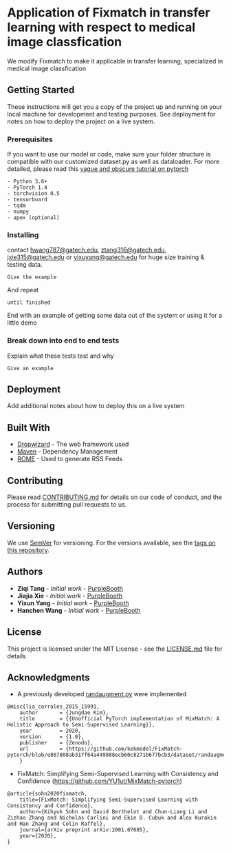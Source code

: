 # Application of Fixmatch in transfer learning with respect to medical image classfication

We modify Fixmatch to make it applicable in transfer learning, specialized in medical image classfication
## Getting Started

These instructions will get you a copy of the project up and running on your local machine for development and testing purposes. See deployment for notes on how to deploy the project on a live system.

### Prerequisites

If you want to use our model or code, make sure your folder structure is compatible with our customized dataset.py as well as dataloader. For more detailed, please read this
[vague and obscure tutorial on pytorch](https://pytorch.org/tutorials/beginner/data_loading_tutorial.html)


```
- Python 3.6+
- PyTorch 1.4
- torchvision 0.5
- tensorboard
- tqdm
- numpy
- apex (optional)
```

### Installing

contact hwang787@gatech.edu, ztang316@gatech.edu, jxie315@gatech.edu or yixuyang@gatech.edu for huge size training & testing data.

```
Give the example
```

And repeat

```
until finished
```

End with an example of getting some data out of the system or using it for a little demo


### Break down into end to end tests

Explain what these tests test and why

```
Give an example
```

## Deployment

Add additional notes about how to deploy this on a live system

## Built With

* [Dropwizard](http://www.dropwizard.io/1.0.2/docs/) - The web framework used
* [Maven](https://maven.apache.org/) - Dependency Management
* [ROME](https://rometools.github.io/rome/) - Used to generate RSS Feeds

## Contributing

Please read [CONTRIBUTING.md](https://gist.github.com/PurpleBooth/b24679402957c63ec426) for details on our code of conduct, and the process for submitting pull requests to us.

## Versioning

We use [SemVer](http://semver.org/) for versioning. For the versions available, see the [tags on this repository](https://github.com/your/project/tags). 

## Authors

* **Ziqi Tang** - *Initial work* - [PurpleBooth](https://github.com/PurpleBooth)
* **Jiajia Xie** - *Initial work* - [PurpleBooth](https://github.com/PurpleBooth)
* **Yixun Yang** - *Initial work* - [PurpleBooth](https://github.com/PurpleBooth)
* **Hanchen Wang** - *Initial work* - [PurpleBooth](https://github.com/hwang787)

## License

This project is licensed under the MIT License - see the [LICENSE.md](LICENSE.md) file for details

## Acknowledgments

* A previously developed [randaugment.py](https://github.com/kekmodel/FixMatch-pytorch/blob/e867808ab317f64a449988ecb60c8271b677bcb3/dataset/randaugment.py) were implemented
```
@misc{lia_corrales_2015_15991,
    author       = {Jungdae Kim},
    title        = {{Unofficial PyTorch implementation of MixMatch: A Holistic Approach to Semi-Supervised Learning}},
    year         = 2020,
    version      = {1.0},
    publisher    = {Zenodo},
    url          = {https://github.com/kekmodel/FixMatch-pytorch/blob/e867808ab317f64a449988ecb60c8271b677bcb3/dataset/randaugment.py}
    }
```

* FixMatch: Simplifying Semi-Supervised Learning with Consistency and Confidence (https://github.com/YU1ut/MixMatch-pytorch)
```
@article{sohn2020fixmatch,
    title={FixMatch: Simplifying Semi-Supervised Learning with Consistency and Confidence},
    author={Kihyuk Sohn and David Berthelot and Chun-Liang Li and Zizhao Zhang and Nicholas Carlini and Ekin D. Cubuk and Alex Kurakin and Han Zhang and Colin Raffel},
    journal={arXiv preprint arXiv:2001.07685},
    year={2020},
}
```

